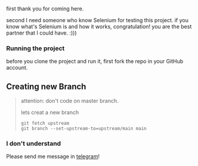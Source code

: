first thank you for coming here.

second I need someone who know Selenium for testing this project. if you know what's Selenium is and how it works, congratulation! you are the best partner that I could have. :)))

### Running the project

before you clone the project and run it, first fork the repo in your GitHub account.

## Creating new Branch

> attention: don't code on master branch.
>
> lets creat a new branch
>
> ```
> git fetch upstream
> git branch --set-upstream-to=upstream/main main
> ```

### I don't understand

Please send me message in [telegram](https://t.com/SinaMAmini)!
